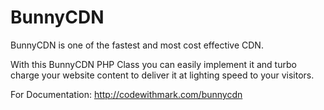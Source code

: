 # BunnyCDN
BunnyCDN is one of the fastest and most cost effective CDN. 

With this BunnyCDN PHP Class you can easily implement it and turbo charge your website content to deliver it at lighting speed to your visitors.

For Documentation:  <a href="http://codewithmark.com/bunnycdn" >http://codewithmark.com/bunnycdn</a>
